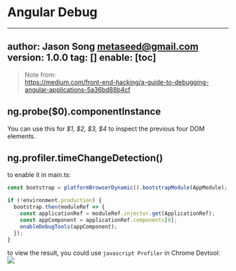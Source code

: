 # Angular Debug
---
author: Jason Song <metaseed@gmail.com>
version: 1.0.0
tag: []
enable: [toc]
---

> Note from:   
https://medium.com/front-end-hacking/a-guide-to-debugging-angular-applications-5a36bd88b4cf

## ng.probe($0).componentInstance
You can use this for *$1, $2, $3, $4* to inspect the previous four DOM elements.

## ng.profiler.timeChangeDetection()
to enable it in main.ts:  
```js {5-7}
const bootstrap = platformBrowserDynamic().bootstrapModule(AppModule);

if (!environment.production) {
  bootstrap.then(moduleRef => {
    const applicationRef = moduleRef.injector.get(ApplicationRef);
    const appComponent = applicationRef.components[0];
    enableDebugTools(appComponent);
  });
}
```

to view the result, you could use `javascript Profiler` in Chrome Devtool:
![](https://cdn-images-1.medium.com/max/1000/1*iHoxgBHiGM85lZskVHjGtg.png)